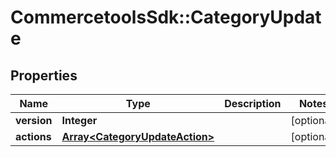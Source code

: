 # CommercetoolsSdk::CategoryUpdate

## Properties
Name | Type | Description | Notes
------------ | ------------- | ------------- | -------------
**version** | **Integer** |  | [optional] 
**actions** | [**Array&lt;CategoryUpdateAction&gt;**](CategoryUpdateAction.md) |  | [optional] 


